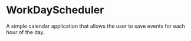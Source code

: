 # WorkDayScheduler
A simple calendar application that allows the user to save events for each hour of the day.
